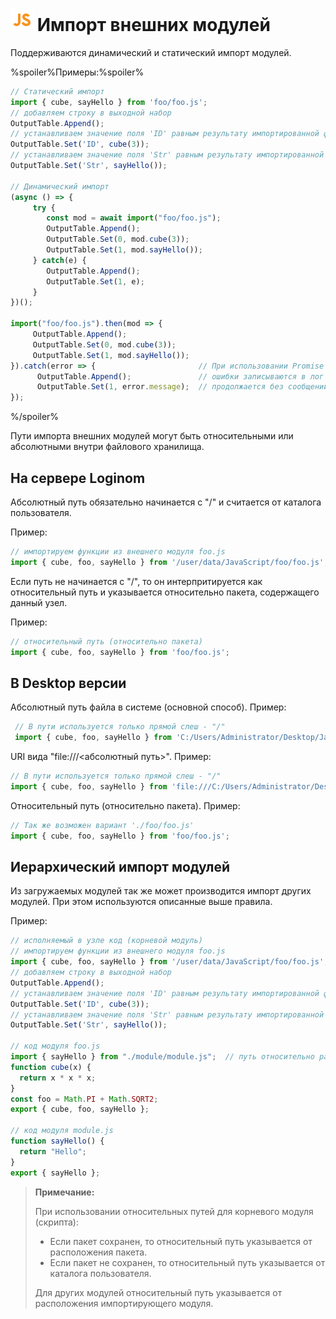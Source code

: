 # ![](../../../media/app/icons/component-18/component-default-55.svg) Импорт внешних модулей

Поддерживаются динамический и статический импорт модулей.

%spoiler%Примеры:%spoiler%

```javascript
// Статический импорт
import { cube, sayHello } from 'foo/foo.js';
// добавляем строку в выходной набор
OutputTable.Append();
// устанавливаем значение поля 'ID' равным результату импортированной функции cube(3)
OutputTable.Set('ID', cube(3));
// устанавливаем значение поля 'Str' равным результату импортированной функции sayHello()
OutputTable.Set('Str', sayHello());

// Динамический импорт
(async () => {
     try {
        const mod = await import("foo/foo.js");
        OutputTable.Append();
        OutputTable.Set(0, mod.cube(3));
        OutputTable.Set(1, mod.sayHello());
     } catch(e) {
        OutputTable.Append();
        OutputTable.Set(1, e);
     }
})();

import("foo/foo.js").then(mod => {
     OutputTable.Append();
     OutputTable.Set(0, mod.cube(3));
     OutputTable.Set(1, mod.sayHello());
}).catch(error => {                       // При использовании Promise неперехваченные в блоке **catch**
      OutputTable.Append();               // ошибки записываются в лог сервера, но выполнение узла при этом
      OutputTable.Set(1, error.message);  // продолжается без сообщений об ошибке.
});
```

%/spoiler%

Пути импорта внешних модулей могут быть относительными или абсолютными внутри файлового хранилища.

## На сервере Loginom

Абсолютный путь обязательно начинается с "/" и считается от каталога пользователя.

Пример:

```javascript
// импортируем функции из внешнего модуля foo.js
import { cube, foo, sayHello } from '/user/data/JavaScript/foo/foo.js';
```

Если путь не начинается с "/", то он интерпритируется как относительный путь и указывается относительно пакета, содержащего данный узел.

Пример:

```javascript
// относительный путь (относительно пакета)
import { cube, foo, sayHello } from 'foo/foo.js';
```

## В Desktop версии

Абсолютный путь файла в системе (основной способ). Пример:

```javascript
 // В пути используется только прямой слеш - "/"
 import { cube, foo, sayHello } from 'C:/Users/Administrator/Desktop/JavaScript/foo/foo.js';
```

URI вида "file:///<абсолютный путь>". Пример:

```javascript
// В пути используется только прямой слеш - "/"
import { cube, foo, sayHello } from 'file:///C:/Users/Administrator/Desktop/JavaScript/foo/foo.js';
```

Относительный путь (относительно пакета). Пример:

```javascript
// Так же возможен вариант './foo/foo.js'
import { cube, foo, sayHello } from 'foo/foo.js';
```

## Иерархический импорт модулей

Из загружаемых модулей так же может производится импорт других модулей. При этом используются описанные выше правила.

Пример:

```javascript
// исполняемый в узле код (корневой модуль)
// импортируем функции из внешнего модуля foo.js
import { cube, foo, sayHello } from '/user/data/JavaScript/foo/foo.js';
// добавляем строку в выходной набор
OutputTable.Append();
// устанавливаем значение поля 'ID' равным результату импортированной функции cube(3)
OutputTable.Set('ID', cube(3));
// устанавливаем значение поля 'Str' равным результату импортированной функции sayHello()
OutputTable.Set('Str', sayHello());

// код модуля foo.js
import { sayHello } from "./module/module.js";  // путь относительно расположения модуля foo.js
function cube(x) {
  return x * x * x;
}
const foo = Math.PI + Math.SQRT2;
export { cube, foo, sayHello };

// код модуля module.js
function sayHello() {
  return "Hello";
}
export { sayHello };
```

> **Примечание:**
>
>При использовании относительных путей для корневого модуля (скрипта):
>
>- Если пакет сохранен, то относительный путь указывается от расположения пакета.
>- Если пакет не сохранен, то относительный путь указывается от каталога пользователя.
>
>Для других модулей относительный путь указывается от расположения импортирующего модуля.